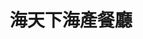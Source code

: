 ---
title: "海天下海產餐廳"
description: "海天下海產餐廳"
layout: shop
keywords:
  - 美食競賽
  - 台灣美食
  - 美食精選
datePublished: "2025-06-30"
dateModified: "2025-07-07"
city: "高雄市"
district: "新興區"
address: "高雄市新興區林森二路188號"
phone: "072810651"
geo: "22.62226571248129, 120.30588983098578"
google_map: "https://maps.app.goo.gl/ULanB9xjikcwfoj17"
footinder: "https://footinder.com.tw/%E9%AB%98%E9%9B%84%E5%B8%82%E6%96%B0%E8%88%88%E5%8D%80/11708/"
official: "https://www.theseaworld.com.tw/"
award:
  - name: "500盤"
    year: "2024"
    entries:
      - dishes:
          - "炒野生紫菜"
          - "海膽山藥"

---